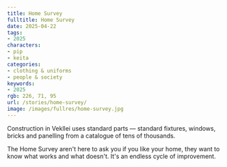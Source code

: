 ```yaml
---
title: Home Survey
fulltitle: Home Survey
date: 2025-04-22
tags:
- 2025
characters:
- pip
- keita
categories:
- clothing & uniforms
- people & society
keywords:
- 2025
rgb: 226, 71, 95
url: /stories/home-survey/
image: /images/fullres/home-survey.jpg
---
```

Construction in Vekllei uses standard parts — standard fixtures, windows, bricks and panelling from a catalogue of tens of thousands.

The Home Survey aren't here to ask you if you like your home, they want to know what works and what doesn't. It's an endless cycle of improvement.